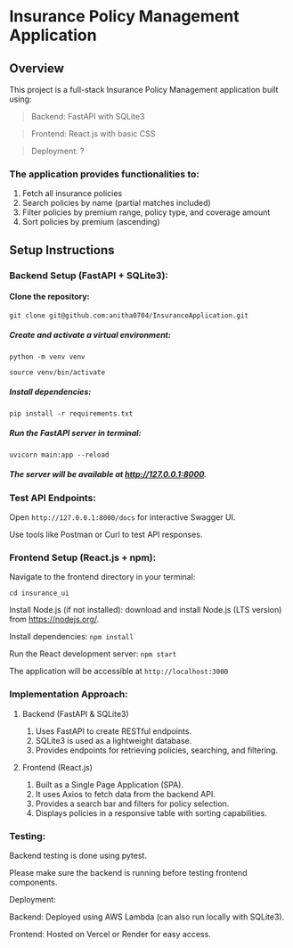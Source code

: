 # Insurance Policy Management Application #

## Overview ##

This project is a full-stack Insurance Policy Management application built using:

   > Backend: FastAPI with SQLite3

   > Frontend: React.js with basic CSS

   > Deployment: ?

### The application provides functionalities to: ###

  1. Fetch all insurance policies
  2. Search policies by name (partial matches included)
  3. Filter policies by premium range, policy type, and coverage amount
  4. Sort policies by premium (ascending)

## Setup Instructions ##

### Backend Setup (FastAPI + SQLite3): ###

#### Clone the repository:

```
git clone git@github.com:anitha0704/InsuranceApplication.git
```


##### Create and activate a virtual environment:

```python -m venv venv```

```source venv/bin/activate```

##### Install dependencies:

```pip install -r requirements.txt```

##### Run the FastAPI server in terminal:

```uvicorn main:app --reload```

##### The server will be available at http://127.0.0.1:8000.

### Test API Endpoints:

Open ```http://127.0.0.1:8000/docs``` for interactive Swagger UI.

Use tools like Postman or Curl to test API responses.

### Frontend Setup (React.js + npm):

Navigate to the frontend directory in your terminal:

```cd insurance_ui```

Install Node.js (if not installed):
download and install Node.js (LTS version) from https://nodejs.org/.


Install dependencies: ```npm install```

Run the React development server: ```npm start```

The application will be accessible at ```http://localhost:3000```

### Implementation Approach:

1. Backend (FastAPI & SQLite3)

    1. Uses FastAPI to create RESTful endpoints.
    2. SQLite3 is used as a lightweight database.
    3. Provides endpoints for retrieving policies, searching, and filtering.

2. Frontend (React.js)

    1. Built as a Single Page Application (SPA).
    2. It uses Axios to fetch data from the backend API.
    3. Provides a search bar and filters for policy selection.
    4. Displays policies in a responsive table with sorting capabilities.

### Testing:

Backend testing is done using pytest.

Please make sure the backend is running before testing frontend components.

Deployment:

Backend: Deployed using AWS Lambda (can also run locally with SQLite3).

Frontend: Hosted on Vercel or Render for easy access.
